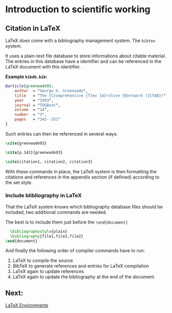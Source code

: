 # Introduction to scientific working

## Citation in LaTeX

LaTeX does come with a bibliography management system.
The `bibtex` system.

It uses a plain-text file database to store informations about citable material.
The entries in this database have a identifier and can be referenced in the
LaTeX document with this identifier.

**Example `bibdb.bib`:**

```Bibtex
@article{greenwade93,
    author  = "George D. Greenwade",
    title   = "The {C}omprehensive {T}ex {A}rchive {N}etwork ({CTAN})",
    year    = "1993",
    journal = "TUGBoat",
    volume  = "14",
    number  = "3",
    pages   = "342--351"
}
```

Such entries can then be referenced in several ways:

```Latex
\cite{greenwade93}

\cite[p.143]{greenwade93}

\cite{citation1, citation2, citation3}
```

With these commands in place, the LaTeX system is then formatting the citations
and references in the appendix section (if defined) according to the set style.

### Include blibliography in LaTeX

That the LaTeX system knows which bibliography database files should be
included, two additional commands are needed.

The best is to include them just before the `\end{document}`

```Latex
  \bibliographystyle{plain}
  \bibliography{file1,file2,file2}
\end{document}
```

And finally the following order of compiler commands have to run:

1. LaTeX to compile the source
2. BibTeX to generate references and entries for LaTeX compilation
3. LaTeX again to update references
4. LaTeX again to update the bibliography at the end of the document.

## Next:

[LaTeX Environments](LaTeX-Environment.md)

